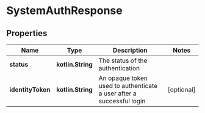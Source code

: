 
# SystemAuthResponse

## Properties
Name | Type | Description | Notes
------------ | ------------- | ------------- | -------------
**status** | **kotlin.String** | The status of the authentication | 
**identityToken** | **kotlin.String** | An opaque token used to authenticate a user after a successful login |  [optional]



